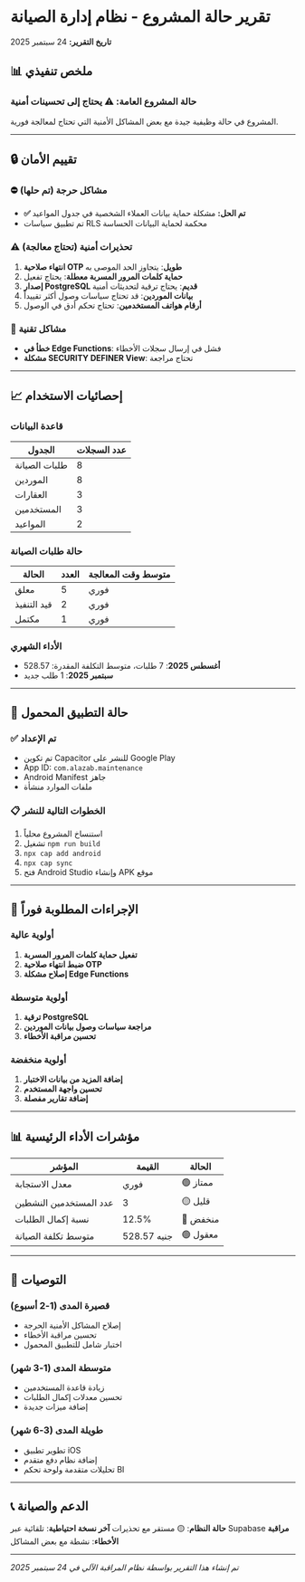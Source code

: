 # تقرير حالة المشروع - نظام إدارة الصيانة
**تاريخ التقرير:** 24 سبتمبر 2025

## 📊 ملخص تنفيذي

### حالة المشروع العامة: ⚠️ **يحتاج إلى تحسينات أمنية**

المشروع في حالة وظيفية جيدة مع بعض المشاكل الأمنية التي تحتاج لمعالجة فورية.

---

## 🔒 تقييم الأمان

### ⛔ مشاكل حرجة (تم حلها)
- **✅ تم الحل:** مشكلة حماية بيانات العملاء الشخصية في جدول المواعيد
- تم تطبيق سياسات RLS محكمة لحماية البيانات الحساسة

### ⚠️ تحذيرات أمنية (تحتاج معالجة)
1. **انتهاء صلاحية OTP طويل**: يتجاوز الحد الموصى به
2. **حماية كلمات المرور المسربة معطلة**: يحتاج تفعيل
3. **إصدار PostgreSQL قديم**: يحتاج ترقية لتحديثات أمنية
4. **بيانات الموردين**: قد تحتاج سياسات وصول أكثر تقييداً
5. **أرقام هواتف المستخدمين**: تحتاج تحكم أدق في الوصول

### 🔧 مشاكل تقنية
- **خطأ في Edge Functions**: فشل في إرسال سجلات الأخطاء
- **مشكلة SECURITY DEFINER View**: تحتاج مراجعة

---

## 📈 إحصائيات الاستخدام

### قاعدة البيانات
| الجدول | عدد السجلات |
|--------|-------------|
| طلبات الصيانة | 8 |
| الموردين | 8 |
| العقارات | 3 |
| المستخدمين | 3 |
| المواعيد | 2 |

### حالة طلبات الصيانة
| الحالة | العدد | متوسط وقت المعالجة |
|--------|------|-------------------|
| معلق | 5 | فوري |
| قيد التنفيذ | 2 | فوري |
| مكتمل | 1 | فوري |

### الأداء الشهري
- **أغسطس 2025**: 7 طلبات، متوسط التكلفة المقدرة: 528.57
- **سبتمبر 2025**: 1 طلب جديد

---

## 📱 حالة التطبيق المحمول

### ✅ تم الإعداد
- تم تكوين Capacitor للنشر على Google Play
- App ID: `com.alazab.maintenance`
- Android Manifest جاهز
- ملفات الموارد منشأة

### 📋 الخطوات التالية للنشر
1. استنساخ المشروع محلياً
2. تشغيل `npm run build`
3. `npx cap add android`
4. `npx cap sync`
5. فتح Android Studio وإنشاء APK موقع

---

## 🚨 الإجراءات المطلوبة فوراً

### أولوية عالية
1. **تفعيل حماية كلمات المرور المسربة**
2. **ضبط انتهاء صلاحية OTP**
3. **إصلاح مشكلة Edge Functions**

### أولوية متوسطة
1. **ترقية PostgreSQL**
2. **مراجعة سياسات وصول بيانات الموردين**
3. **تحسين مراقبة الأخطاء**

### أولوية منخفضة
1. **إضافة المزيد من بيانات الاختبار**
2. **تحسين واجهة المستخدم**
3. **إضافة تقارير مفصلة**

---

## 📊 مؤشرات الأداء الرئيسية

| المؤشر | القيمة | الحالة |
|--------|-------|--------|
| معدل الاستجابة | فوري | 🟢 ممتاز |
| عدد المستخدمين النشطين | 3 | 🟡 قليل |
| نسبة إكمال الطلبات | 12.5% | 🔴 منخفض |
| متوسط تكلفة الصيانة | 528.57 جنيه | 🟢 معقول |

---

## 🎯 التوصيات

### قصيرة المدى (1-2 أسبوع)
- إصلاح المشاكل الأمنية الحرجة
- تحسين مراقبة الأخطاء
- اختبار شامل للتطبيق المحمول

### متوسطة المدى (1-3 شهر)
- زيادة قاعدة المستخدمين
- تحسين معدلات إكمال الطلبات
- إضافة ميزات جديدة

### طويلة المدى (3-6 شهر)
- تطوير تطبيق iOS
- إضافة نظام دفع متقدم
- تحليلات متقدمة ولوحة تحكم BI

---

## 📞 الدعم والصيانة

**حالة النظام**: 🟡 مستقر مع تحذيرات
**آخر نسخة احتياطية**: تلقائية عبر Supabase
**مراقبة الأخطاء**: نشطة مع بعض المشاكل

---

*تم إنشاء هذا التقرير بواسطة نظام المراقبة الآلي في 24 سبتمبر 2025*